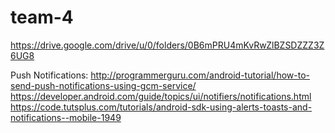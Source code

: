 # team-4
https://drive.google.com/drive/u/0/folders/0B6mPRU4mKvRwZlBZSDZZZ3Z6UG8

Push Notifications: http://programmerguru.com/android-tutorial/how-to-send-push-notifications-using-gcm-service/
https://developer.android.com/guide/topics/ui/notifiers/notifications.html
https://code.tutsplus.com/tutorials/android-sdk-using-alerts-toasts-and-notifications--mobile-1949
